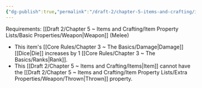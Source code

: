 ```yaml
---
{"dg-publish":true,"permalink":"/draft-2/chapter-5-items-and-crafting/item-property-lists/extra-properties/weapon/balanced/"}
---
```


Requirements: [[Draft 2/Chapter 5 ~ Items and Crafting/Item Property Lists/Basic Properties/Weapon\|Weapon]] (Melee)

- This item's [[Core Rules/Chapter 3 ~ The Basics/Damage\|Damage]] [[Dice\|Die]] increases by 1 [[Core Rules/Chapter 3 ~ The Basics/Ranks\|Rank]].
- This [[Draft 2/Chapter 5 ~ Items and Crafting/Items\|Item]] cannot have the [[Draft 2/Chapter 5 ~ Items and Crafting/Item Property Lists/Extra Properties/Weapon/Thrown\|Thrown]] property.
